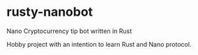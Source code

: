 # rusty-nanobot
Nano Cryptocurrency tip bot written in Rust

Hobby project with an intention to learn Rust and Nano protocol.
